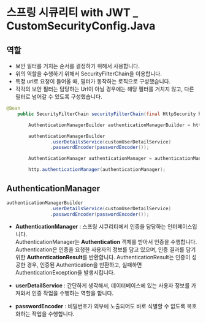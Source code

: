 # 스프링 시큐리티 with JWT _ CustomSecurityConfig.Java

## 역할
* 보안 필터를 거치는 순서를 결정하기 위해서 사용합니다.
* 위의 역할을 수행하기 위해서 SecurityFilterChain을 이용합니다.
* 특정 url로 요청이 들어올 때, 필터가 동작하는 로직으로 구성했습니다.
* 각각의 보안 필터는 담당하는 Url이 아닐 경우에는 해당 필터를 거치지 않고, 다른 필터로 넘어갈 수 있도록 구성했습니다.

```java
@Bean
    public SecurityFilterChain securityFilterChain(final HttpSecurity http) throws Exception{

        AuthenticationManagerBuilder authenticationManagerBuilder = http.getSharedObject(AuthenticationManagerBuilder.class);

        authenticationManagerBuilder
                .userDetailsService(customUserDetailService)
                .passwordEncoder(passwordEncoder());

        AuthenticationManager authenticationManager = authenticationManagerBuilder.build();

        http.authenticationManager(authenticationManager);
```
    
## AuthenticationManager
```java
authenticationManagerBuilder
                .userDetailsService(customUserDetailService)
                .passwordEncoder(passwordEncoder());
```

* <b>AuthenticationManager</b> : 스프링 시큐리티에서 인증을 담당하는 인터페이스입니다.   
AuthenticationManager는 <b>Authentication</b> 객체를 받아서 인증을 수행합니다.   
 Authentication은 인증을 요청한 사용자의 정보를 담고 있으며, 인증 결과를 담기 위한 <b>AuthenticationResult</b>를 반환합니다. AuthenticationResult는 인증이 성공한 경우, 인증된 Authentication을 반환하고, 실패하면 AuthenticationException을 발생시킵니다.

 * <b>userDetailService</b> : 간단하게 생각해서, 데이터베이스에 있는 사용자 정보를 가져와서 인증 작업을 수행하는 역할을 합니다.

 * <b>passwordEncoder</b> : 비밀번호가 외부에 노출되어도 바로 식별할 수 없도록 복호화하는 작업을 수행합니다.